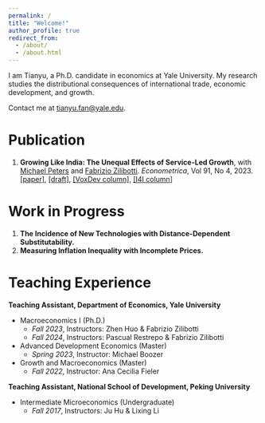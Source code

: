 ```yaml
---
permalink: /
title: "Welcome!"
author_profile: true
redirect_from: 
  - /about/
  - /about.html
---
```


I am Tianyu, a Ph.D. candidate in economics at Yale University. My research studies the distributional consequences of international trade, economic development, and growth.

Contact me at <span style="color: darkorange;">tianyu.fan@yale.edu</span>.

Publication
======

1. **Growing Like India: The Unequal Effects of Service-Led Growth**, with [Michael Peters](https://mipeters.weebly.com) and [Fabrizio Zilibotti](https://campuspress.yale.edu/zilibotti/). *Econometrica*, Vol 91, No 4, 2023. [\[paper\]](/files/FPZ_UnequalGrowth.pdf), [\[draft\]](/files/FPZ_ECMA_final.pdf), [\[VoxDev column\]](https://voxdev.org/topic/macroeconomics-growth/how-services-drive-growth-emerging-economies-evidence-india), [\[I4I column\]](https://www.ideasforindia.in/topics/macroeconomics/india-s-service-led-economic-growth.html)

Work in Progress
======

1. **The Incidence of New Technologies with Distance-Dependent Substitutability.**
2. **Measuring Inflation Inequality with Incomplete Prices.**

Teaching Experience
======

**Teaching Assistant, Department of Economics, Yale University**
- Macroeconomics I (Ph.D.)
  - *Fall 2023*, Instructors: Zhen Huo & Fabrizio Zilibotti
  - *Fall 2024*, Instructors: Pascual Restrepo & Fabrizio Zilibotti
- Advanced Development Economics (Master)
  - *Spring 2023*, Instructor: Michael Boozer
- Growth and Macroeconomics (Master)
  - *Fall 2022*, Instructor: Ana Cecilia Fieler

**Teaching Assistant, National School of Development, Peking University**
- Intermediate Microeconomics (Undergraduate)
  - *Fall 2017*, Instructors: Ju Hu & Lixing Li
